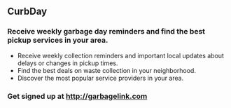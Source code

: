 ## CurbDay

### Receive weekly garbage day reminders and find the best pickup services in your area.

- Receive weekly collection reminders and important local updates about delays or changes in pickup times.
- Find the best deals on waste collection in your neighborhood.
- Discover the most popular service providers in your area.

### Get signed up at http://garbagelink.com 
